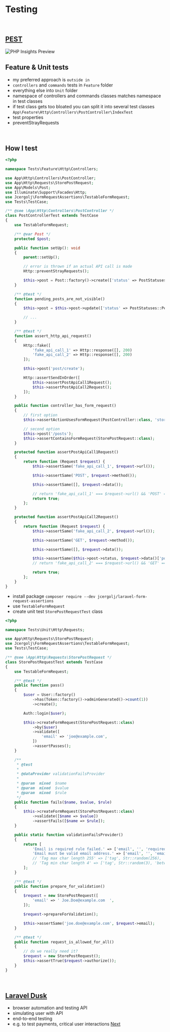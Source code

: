 # Testing
<br/>

## [PEST](https://pestphp.com)
<img src="_assets/pest.png" alt="PHP Insights Preview">
<br/>

##  Feature & Unit tests
- my preferred approach is `outside in`
- `controllers` and `commands` tests in `Feature` folder
- everything else into `Unit` folder
- namespace of controllers and commands classes matches namespace in test classes
- if test class gets too bloated you can split it into several test classes
    <br/>
  `App\Feature\Http\Controllers\PostController\IndexTest`
- test properties
- preventStrayRequests
<br/>

## How I test
```php
<?php

namespace Tests\Feature\Http\Controllers;

use App\Http\Controllers\PostController;
use App\Http\Requests\StorePostRequest;
use App\Models\Post;
use Illuminate\Support\Facades\Http;
use Jcergolj\FormRequestAssertions\TestableFormRequest;
use Tests\TestCase;

/** @see \App\Http\Controllers\PostController */
class PostControllerTest extends TestCase
{
    use TestableFormRequest;

    /** @var Post */
    protected $post;

    public function setUp(): void
    {
        parent::setUp();

        // error is thrown if an actual API call is made
        Http::preventStrayRequests();

        $this->post = Post::factory()->create(['status' => PostStatuses::Published]);
    }

    /** @test */
    function pending_posts_are_not_visible()
    {
        $this->post = $this->post->update(['status' => PostStatuses::Pending]);

        // ...
    }

    /** @test */
    function assert_http_api_request()
    {
        Http::fake([
            'fake_api_call_1' => Http::response([], 200)
            'fake_api_call_2' => Http::response([], 200)
        ]);

        $this->post('post/create');

        Http::assertSendInOrder([
            $this->assertPostApiCall1Request();
            $this->assertPostApiCall2Request();
        ]);
    }

    public function controller_has_form_request()
    {
        // first option
        $this->assertActionUsesFormRequest(PostController::class, 'store', StorePostRequest::class);

        // second option
        $this->post('/posts');
        $this->assertContainsFormRequest(StorePostRequest::class);
    }

    protected function assertPostApiCall1Request()
    {
        return function (Request $request) {
            $this->assertSame('fake_api_call_1', $request->url());

            $this->assertSame('POST', $request->method());

            $this->assertSame([], $request->data());

            // return 'fake_api_call_1' === $request->url() && 'POST' === $request->method() && [] === $request->data(); don't
            return true;
        };
    }

    protected function assertPostApiCall2Request()
    {
        return function (Request $request) {
            $this->assertSame('fake_api_call_2', $request->url());

            $this->assertSame('GET', $request->method());

            $this->assertSame([], $request->data());

            $this->assertSame($this->post->status, $request->data()['post_status'])
            // return 'fake_api_call_2' === $request->url() && 'GET' === $request->method() && [] === $request->data(); don't

            return true;
        };
    }
}
```
- install package `composer require --dev jcergolj/laravel-form-request-assertions`
- use `TestableFormRequest`
- create unit test `StorePostRequestTest` class

```php
<?php

namespace Tests\Unit\Http\Requests;

use App\Http\Requests\StorePostRequest;
use Jcergolj\FormRequestAssertions\TestableFormRequest;
use Tests\TestCase;

/** @see \App\Http\Requests\StorePostRequest */
class StorePostRequestTest extends TestCase
{
    use TestableFormRequest;

    /** @test */
    public function pass()
    {
        $user = User::factory()
            ->has(Token::factory()->adminGenerated()->count(1))
            ->create();

        Auth::login($user);

        $this->createFormRequest(StorePostRequest::class)
            ->by($user)
            ->validate([
                'email' => 'joe@example.com',
            ])
            ->assertPasses();
    }

    /**
     * @test
     *
     * @dataProvider validationFailsProvider
     *
     * @param  mixed  $name
     * @param  mixed  $value
     * @param  mixed  $rule
     */
    public function fails($name, $value, $rule)
    {
        $this->createFormRequest(StorePostRequest::class)
            ->validate([$name => $value])
            ->assertFails([$name => $rule]);
    }

    public static function validationFailsProvider()
    {
        return [
            'Email is required rule failed.' => ['email', '', 'required'],
            'Email must be valid email address.' => ['email', '', 'email'],
            // 'Tag max char length 255' => ['tag', Str::random(256), 'between:4,255'],
            // 'Tag min char length 4' => ['tag', Str::random(3), 'between:4,255'],
        ];
    }

    /** @test */
    public function prepare_for_validation()
    {
        $request = new StorePostRequest([
            'email' => ' Joe.Doe@example.com  ',
        ]);

        $request->prepareForValidation();

        $this->assertSame('joe.doe@example.com', $request->email);
    }

    /** @test */
    public function request_is_allowed_for_all()
    {
        // do we really need it?
        $request = new StorePostRequest();
        $this->assertTrue($request->authorize());
    }
}
```
<br/>

## [Laravel Dusk](https://laravel.com/docs/10.x/dusk)
- browser automation and testing API
- simulating user with API
- end-to-end testing
- e.g. to test payments, critical user interactions
[Next](https://github.com/jcergolj/my-laravel-adventure/blob/master/7.providers.md)
